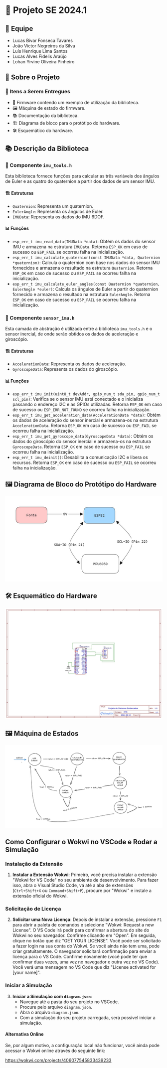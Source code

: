 # 🚀 Projeto SE 2024.1

## 👥 Equipe

- Lucas Bivar Fonseca Tavares
- João Victor Negreiros da Silva
- Luís Henrique Lima Santos
- Lucas Alves Fidelis Araújo
- Lohan Yrvine Oliveira Pinheiro

## 📝 Sobre o Projeto

### 🎯 Itens a Serem Entregues

- 🧩 Firmware contendo um exemplo de utilização da biblioteca.
- 🖼️ Máquina de estado do firmware.
- 📚 Documentação da biblioteca.
- 🏗️ Diagrama de bloco para o protótipo do hardware.
- 🛠️ Esquemático do hardware.

## 📚 Descrição da Biblioteca

### 📁 Componente `imu_tools.h`

Esta biblioteca fornece funções para calcular as três variáveis dos ângulos de Euler e as quatro do quaternion a partir dos dados de um sensor IMU.

#### 🏗️ Estruturas

- `Quaternion`: Representa um quaternion.
- `EulerAngle`: Representa os ângulos de Euler.
- `IMUData`: Representa os dados do IMU 6DOF.

#### 📊 Funções

- `esp_err_t imu_read_data(IMUData *data)`: Obtém os dados do sensor IMU e armazena na estrutura `IMUData`. Retorna `ESP_OK` em caso de sucesso ou `ESP_FAIL` se ocorreu falha na inicialização.
- `esp_err_t imu_calculate_quaternion(const IMUData *data, Quaternion *quaternion)`: Calcula o quaternion com base nos dados do sensor IMU fornecidos e armazena o resultado na estrutura `Quaternion`. Retorna `ESP_OK` em caso de sucesso ou `ESP_FAIL` se ocorreu falha na inicialização.
- `esp_err_t imu_calculate_euler_angles(const Quaternion *quaternion, EulerAngle *euler)`: Calcula os ângulos de Euler a partir do quaternion fornecido e armazena o resultado na estrutura `EulerAngle`. Retorna `ESP_OK` em caso de sucesso ou `ESP_FAIL` se ocorreu falha na inicialização.

### 📁 Componente `sensor_imu.h`

Esta camada de abstração é utilizada entre a biblioteca `imu_tools.h` e o sensor inercial, de onde serão obtidos os dados de aceleração e giroscópio.

#### 🏗️ Estruturas

- `AccelerationData`: Representa os dados de aceleração.
- `GyroscopeData`: Representa os dados do giroscópio.

#### 📊 Funções

- `esp_err_t imu_init(uint8_t devAddr, gpio_num_t sda_pin, gpio_num_t scl_pin)`: Verifica se o sensor IMU está conectado e o inicializa passando o endereço I2C e as GPIOs utilizadas. Retorna `ESP_OK` em caso de sucesso ou `ESP_ERR_NOT_FOUND` se ocorreu falha na inicialização.
- `esp_err_t imu_get_acceleration_data(AccelerationData *data)`: Obtém os dados de aceleração do sensor inercial e armazena-os na estrutura `AccelerationData`. Retorna `ESP_OK` em caso de sucesso ou `ESP_FAIL` se ocorreu falha na inicialização.
- `esp_err_t imu_get_gyroscope_data(GyroscopeData *data)`: Obtém os dados do giroscópio do sensor inercial e armazena-os na estrutura `GyroscopeData`. Retorna `ESP_OK` em caso de sucesso ou `ESP_FAIL` se ocorreu falha na inicialização.
- `esp_err_t imu_deinit()`: Desabilita a comunicação I2C e libera os recursos. Retorna `ESP_OK` em caso de sucesso ou `ESP_FAIL` se ocorreu falha na inicialização.

## 🖼️ Diagrama de Bloco do Protótipo do Hardware

![Diagrama de bloco do hardware](assets/block_diagram.jpeg "Diagrama de bloco do protótipo do hardware")

## 🛠️ Esquemático do Hardware

![Esquemático do hardware](assets/electrical%20diagram.jpeg "Esquemático do protótipo do hardware")

## 🖼️ Máquina de Estados

![Máquina de Estados](assets/state_machine_v2.png "Máquina de Estados")

## Como Configurar o Wokwi no VSCode e Rodar a Simulação

### Instalação da Extensão

1. **Instalar a Extensão Wokwi**: Primeiro, você precisa instalar a extensão "Wokwi for VS Code" no seu ambiente de desenvolvimento. Para fazer isso, abra o Visual Studio Code, vá até a aba de extensões (`Ctrl+Shift+X` ou `Command+Shift+P`), procure por "Wokwi" e instale a extensão oficial do Wokwi.

### Solicitação de Licença

2. **Solicitar uma Nova Licença**: Depois de instalar a extensão, pressione `F1` para abrir a paleta de comandos e selecione "Wokwi: Request a new License". O VS Code irá pedir para confirmar a abertura do site do Wokwi no seu navegador. Confirme clicando em "Open". Em seguida, clique no botão que diz "GET YOUR LICENSE". Você pode ser solicitado a fazer login na sua conta do Wokwi. Se você ainda não tem uma, pode criar gratuitamente. O navegador solicitará confirmação para enviar a licença para o VS Code. Confirme novamente (você pode ter que confirmar duas vezes, uma vez no navegador e outra vez no VS Code). Você verá uma mensagem no VS Code que diz "License activated for [your name]".

### Iniciar a Simulação

3. **Iniciar a Simulação com `diagram.json`**:
   - Navegue até a pasta do seu projeto no VSCode.
   - Procure pelo arquivo `diagram.json`.
   - Abra o arquivo `diagram.json`.
   - Com a simulação do seu projeto carregada, será possivel iniciar a simulação.

#### Alternativa Online

Se, por algum motivo, a configuração local não funcionar, você ainda pode acessar o Wokwi online através do seguinte link:

https://wokwi.com/projects/406077545833439233

